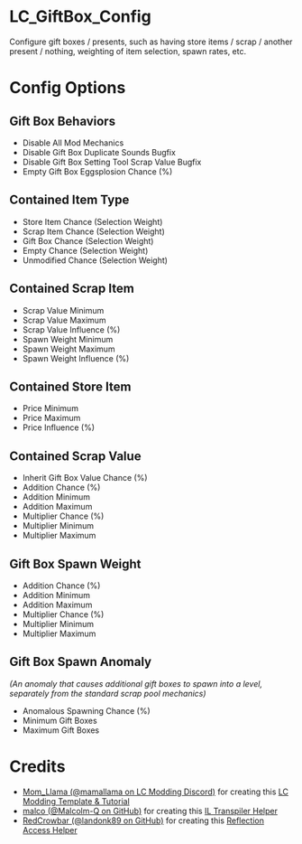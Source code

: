   
# LC_GiftBox_Config  
  
Configure gift boxes / presents, such as having store items / scrap / another present / nothing, weighting of item selection, spawn rates, etc.  
  
# Config Options  

## Gift Box Behaviors  
  
* Disable All Mod Mechanics  
* Disable Gift Box Duplicate Sounds Bugfix  
* Disable Gift Box Setting Tool Scrap Value Bugfix  
* Empty Gift Box Eggsplosion Chance (%)  
  
## Contained Item Type  
  
* Store Item Chance (Selection Weight)  
* Scrap Item Chance (Selection Weight)  
* Gift Box Chance (Selection Weight)  
* Empty Chance (Selection Weight)  
* Unmodified Chance (Selection Weight)  
  
## Contained Scrap Item  
  
* Scrap Value Minimum  
* Scrap Value Maximum  
* Scrap Value Influence (%)  
* Spawn Weight Minimum  
* Spawn Weight Maximum  
* Spawn Weight Influence (%)  
  
## Contained Store Item  
  
* Price Minimum  
* Price Maximum  
* Price Influence (%)  
  
## Contained Scrap Value  
  
* Inherit Gift Box Value Chance (%)  
* Addition Chance (%)  
* Addition Minimum  
* Addition Maximum  
* Multiplier Chance (%)  
* Multiplier Minimum  
* Multiplier Maximum  

## Gift Box Spawn Weight  

* Addition Chance (%)  
* Addition Minimum  
* Addition Maximum  
* Multiplier Chance (%)  
* Multiplier Minimum  
* Multiplier Maximum  

## Gift Box Spawn Anomaly  
  
*(An anomaly that causes additional gift boxes to spawn into a level, separately from the standard scrap pool mechanics)*  
  
* Anomalous Spawning Chance (%)  
* Minimum Gift Boxes  
* Maximum Gift Boxes  
  
# Credits  
  
* [Mom_Llama (@mamallama on LC Modding Discord)](https://thunderstore.io/c/lethal-company/p/Mom_Llama/) for creating this [LC Modding Template & Tutorial](https://lethalcompanymodding.github.io/Thunderstore/www/Guides/Your-First-Mod.html)  
* [malco (@Malcolm-Q on GitHub)](https://thunderstore.io/c/lethal-company/p/malco/) for creating this [IL Transpiler Helper](https://github.com/Malcolm-Q/LC-LateGameUpgrades/blob/main/MoreShipUpgrades/Misc/Util/Tools.cs)  
* [RedCrowbar (@landonk89 on GitHub)](https://thunderstore.io/c/lethal-company/p/RedCrowbar/) for creating this [Reflection Access Helper](https://github.com/landonk89/Buffed-Presents/blob/main/Source/AccessExtensions.cs)  
